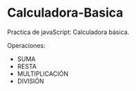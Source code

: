 # Calculadora-Basica
Practica de javaScript: Calculadora básica. 

Operaciones: 
* SUMA
* RESTA
* MULTIPLICACIÓN
* DIVISIÓN
